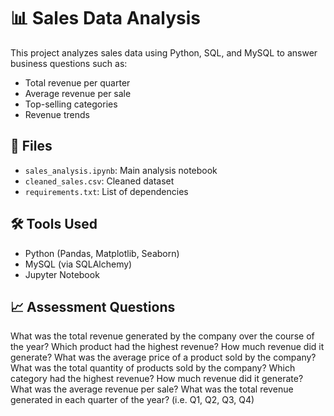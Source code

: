 # 📊 Sales Data Analysis

This project analyzes sales data using Python, SQL, and MySQL to answer business questions such as:
- Total revenue per quarter
- Average revenue per sale
- Top-selling categories
- Revenue trends

## 📁 Files
- `sales_analysis.ipynb`: Main analysis notebook
- `cleaned_sales.csv`: Cleaned dataset
- `requirements.txt`: List of dependencies

## 🛠️ Tools Used
- Python (Pandas, Matplotlib, Seaborn)
- MySQL (via SQLAlchemy)
- Jupyter Notebook

## 📈 Assessment Questions
What was the total revenue generated by the company over the course of the year?
Which product had the highest revenue? How much revenue did it generate?
What was the average price of a product sold by the company?
What was the total quantity of products sold by the company?
Which category had the highest revenue? How much revenue did it generate?
What was the average revenue per sale?
What was the total revenue generated in each quarter of the year? (i.e. Q1, Q2, Q3, Q4)

